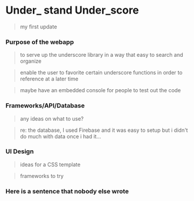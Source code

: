 # Under_ stand Under_score

> my first update

### Purpose of the webapp ###
> to serve up the underscore library in a way that easy to search and organize

> enable the user to favorite certain underscore functions in order to reference at a later time

> maybe have an embedded console for people to test out the code

### Frameworks/API/Database ###
> any ideas on what to use?

> re: the database, I used Firebase and it was easy to setup but i didn't do much with data once i had it...

### UI Design ###
> ideas for a CSS template

> frameworks to try

### Here is a sentence that nobody else wrote ###

